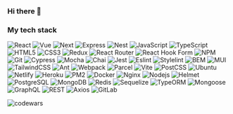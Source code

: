 ### Hi there 👋

### My tech stack
![React](https://img.shields.io/badge/-React-black?style=flat-square&logo=react)
![Vue](https://img.shields.io/badge/-Vue-black?style=flat-square&logo=vue.js)
![Next](https://img.shields.io/badge/-Next-black?style=flat-square&logo=next.js)
![Express](https://img.shields.io/badge/-Express-black?style=flat-square&logo=express)
![Nest](https://img.shields.io/badge/-Nest-black?style=flat-square&logo=nestjs)
![JavaScript](https://img.shields.io/badge/-JavaScript-black?style=flat-square&logo=javascript)
![TypeScript](https://img.shields.io/badge/-TypeScript-black?style=flat-square&logo=typescript)
![HTML5](https://img.shields.io/badge/-HTML5-black?style=flat-square&logo=html5&logoColor=white)
![CSS3](https://img.shields.io/badge/-CSS3-black?style=flat-square&logo=css3)
![Redux](https://img.shields.io/badge/-Redux-black?style=flat-square&logo=redux)
![React Router](https://img.shields.io/badge/React_Router-black?style=flat-square&logo=react-router&logoColor=white)
![React Hook Form](https://img.shields.io/badge/React%20Hook%20Form-black?style=flat-square&logo=reacthookform&logoColor=white)
![NPM](https://img.shields.io/badge/-NPM-black?style=flat-square&logo=npm)
![Git](https://img.shields.io/badge/-Git-black?style=flat-square&logo=git)
![Cypress](https://img.shields.io/badge/-Cypress-black?style=flat-square&logo=cypress)
![Mocha](https://img.shields.io/badge/-Mocha-black?style=flat-square&logo=mocha)
![Chai](https://img.shields.io/badge/-Chai-black?style=flat-square&logo=chai)
![Jest](https://img.shields.io/badge/-Jest-black?style=flat-square&logo=jest)
![Eslint](https://img.shields.io/badge/-Eslint-black?style=flat-square&logo=eslint)
![Stylelint](https://img.shields.io/badge/-Stylelint-black?style=flat-square&logo=stylelint)
![BEM](https://img.shields.io/badge/-BEM-black?style=flat-square&logo=bem)
![MUI](https://img.shields.io/badge/-MUI-black?style=flat-square&logo=mui)
![TailwindCSS](https://img.shields.io/badge/-Tailwindcss-black?style=flat-square&logo=tailwind-css&logoColor=white)
![Ant](https://img.shields.io/badge/-AntDesign-black?style=flat-square&logo=ant-design)
![Webpack](https://img.shields.io/badge/-Webpack-black?style=flat-square&logo=webpack)
![Parcel](https://img.shields.io/badge/-Parcel-black?style=flat-square&logo=parcel)
![Vite](https://img.shields.io/badge/-Vite-black?style=flat-square&logo=vite)
![PostCSS](https://img.shields.io/badge/-PostCSS-black?style=flat-square&logo=postcss)
![Ubuntu](https://img.shields.io/badge/-Ubuntu-black?style=flat-square&logo=ubuntu)
![Netlify](https://img.shields.io/badge/-Netlify-black?style=flat-square&logo=netlify)
![Heroku](https://img.shields.io/badge/-Heroku-black?style=flat-square&logo=heroku)
![PM2](https://img.shields.io/badge/-PM2-black?style=flat-square&logo=pm2)
![Docker](https://img.shields.io/badge/-Docker-black?style=flat-square&logo=docker)
![Nginx](https://img.shields.io/badge/-Nginx-black?style=flat-square&logo=nginx)
![Nodejs](https://img.shields.io/badge/-Nodejs-black?style=flat-square&logo=Node.js)
![Helmet](https://img.shields.io/badge/-Helmet-black?style=flat-square&logo=helmet)
![PostgreSQL](https://img.shields.io/badge/-PostgreSQL-black?style=flat-square&logo=postgresql)
![MongoDB](https://img.shields.io/badge/-MongoDB-black?style=flat-square&logo=mongodb)
![Redis](https://img.shields.io/badge/-Redis-black?style=flat-square&logo=redis)
![Sequelize](https://img.shields.io/badge/-Sequelize-black?style=flat-square&logo=sequelize)
![TypeORM](https://img.shields.io/badge/-TypeORM-black?style=flat-square&logo=typeorm)
![Mongoose](https://img.shields.io/badge/-Mongoose-black?style=flat-square&logo=mongoose)
![GraphQL](https://img.shields.io/badge/-GraphQL-black?style=flat-square&logo=graphql)
![REST](https://img.shields.io/badge/-REST-black?style=flat-square&logo=rest)
![Axios](https://img.shields.io/badge/-Axios-black?style=flat-square&logo=axios)
![GitLab](https://img.shields.io/badge/-GitLab-black?style=flat-square&logo=gitlab)

![codewars](https://www.codewars.com/users/bmazurme/badges/micro)



<!--
**bmazurme/bmazurme** is a ✨ _special_ ✨ repository because its `README.md` (this file) appears on your GitHub profile.

Here are some ideas to get you started:

- 🔭 I’m currently working on ...
- 🌱 I’m currently learning ...
- 👯 I’m looking to collaborate on ...
- 🤔 I’m looking for help with ...
- 💬 Ask me about ...
- 📫 How to reach me: ...
- 😄 Pronouns: ...
- ⚡ Fun fact: ...
-->

